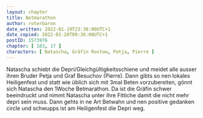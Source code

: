 ```yaml
---
layout: chapter
title: Betmarathon
author: roterbaron
date_written: 2022-01-19T23:38:00UTC+1
date_copied: 2022-01-20T09:36:00UTC+1
postID: 1573976
chapter: [ 183, 17 ]
characters: [ Natascha, Gräfin Rostow, Petja, Pierre ]
---
```

Natascha schiebt die Depri/Gleichgültigkeitsschiene und meidet alle ausser ihren Bruder Petja und Graf Besuchov (Pierre). Dann gibts so nen lokales Heiligenfest und statt wie üblich sich mit 3mal Beten vorzubereiten, gönnt sich Natascha den 1Woche Betmarathon. Da ist die Gräfin schwer beeindruckt und nimmt Natascha unter ihre Fittiche damit die nicht mehr depri sein muss. Dann gehts in ne Art Betwahn und nen positive gedanken circle und schwupps ist am Heiligenfest die Depri weg.